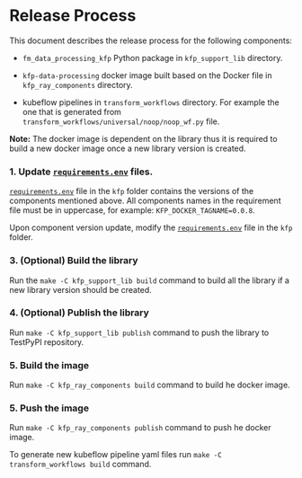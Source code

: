 # Release Process

This document describes the release process for the following components:

- `fm_data_processing_kfp` Python package in `kfp_support_lib` directory.

- `kfp-data-processing` docker image built based on the Docker file in `kfp_ray_components` directory.

- kubeflow pipelines in `transform_workflows` directory. For example the one that is generated from `transform_workflows/universal/noop/noop_wf.py` file.

**Note:** The docker image is dependent on the library thus it is required to build a new docker image once a new library version is created.

### 1. Update [`requirements.env`](requirements.env) files.

[`requirements.env`](./requirements.env) file in the `kfp` folder contains the versions of the components mentioned above.
All components names in the requirement file must be in uppercase, for example: `KFP_DOCKER_TAGNAME=0.0.8`.

Upon component version update, modify the [`requirements.env`](./requirements.env) file in the `kfp` folder.

### 3. (Optional) Build the library

Run the `make -C kfp_support_lib build` command to build all the library if a new library version should be created.

### 4. (Optional) Publish the library

Run `make -C kfp_support_lib publish` command to push the library to TestPyPI repository.

### 5. Build the image

Run `make -C kfp_ray_components build` command to build he docker image.


### 5. Push the image

Run `make -C kfp_ray_components publish` command to push he docker image.


To generate new kubeflow pipeline yaml files run `make -C transform_workflows build` command.